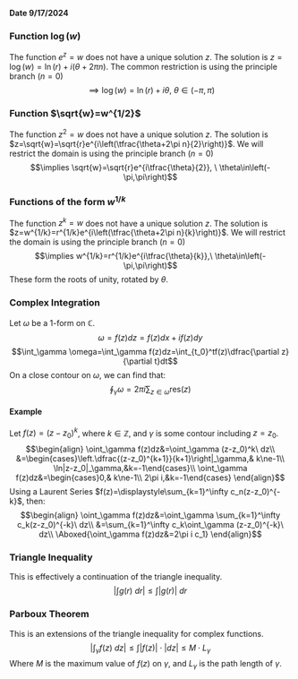 **Date 9/17/2024**


### Function $\log(w)$ 
The function $e^z=w$ does not have a unique solution $z$.
The solution is $z=\log(w)=\ln(r)+i\left(\theta+2\pi n\right)$.
The common restriction is using the principle branch $(n=0)$
$$\implies \log(w)=\ln(r)+i\theta, \ \theta\in(-\pi,\pi)$$
### Function $\sqrt{w}=w^{1/2}$
The function $z^2=w$ does not have a unique solution $z$.
The solution is $z=\sqrt{w}=\sqrt{r}e^{i\left(\tfrac{\theta+2\pi n}{2}\right)}$.
We will restrict the domain is using the principle branch $(n=0)$
$$\implies \sqrt{w}=\sqrt{r}e^{i\tfrac{\theta}{2}}, \ \theta\in\left(-\pi,\pi\right)$$
### Functions of the form $w^{1/k}$
The function $z^k=w$ does not have a unique solution $z$.
The solution is $z=w^{1/k}=r^{1/k}e^{i\left(\tfrac{\theta+2\pi n}{k}\right)}$.
We will restrict the domain is using the principle branch $(n=0)$
$$\implies w^{1/k}=r^{1/k}e^{i\tfrac{\theta}{k}},\ \theta\in\left(-\pi,\pi\right)$$
These form the roots of unity, rotated by $\theta$.

### Complex Integration
Let $\omega$ be a 1-form on $\mathbb{C}$.
$$\omega=f(z)dz=f(z)dx + if(z)dy$$
$$\int_\gamma \omega=\int_\gamma f(z)dz=\int_{t_0}^tf(z)\dfrac{\partial z}{\partial t}dt$$
On a close contour on $\omega$, we can find that:
$$\oint_\gamma \omega=2\pi i\sum_{z\in\omega}\mathrm{res}(z)$$

#### Example
Let $f(z)=(z-z_0)^k$, where $k\in\mathbb{Z}$, and $\gamma$ is some contour including $z=z_0$.
$$\begin{align}
\oint_\gamma f(z)dz&=\oint_\gamma (z-z_0)^k\ dz\\
&=\begin{cases}\left.\dfrac{(z-z_0)^{k+1}}{k+1}\right|_\gamma,& k\ne-1\\
\ln|z-z_0|_\gamma,&k=-1\end{cases}\\
\oint_\gamma f(z)dz&=\begin{cases}0,& k\ne-1\\
2\pi i,&k=-1\end{cases}
\end{align}$$
Using a Laurent Series $f(z)=\displaystyle\sum_{k=1}^\infty c_n(z-z_0)^{-k}$, then:
$$\begin{align}
\oint_\gamma f(z)dz&=\oint_\gamma \sum_{k=1}^\infty c_k(z-z_0)^{-k}\ dz\\
&=\sum_{k=1}^\infty c_k\oint_\gamma (z-z_0)^{-k}\ dz\\
\Aboxed{\oint_\gamma f(z)dz&=2\pi i c_1}
\end{align}$$

### Triangle Inequality
This is effectively a continuation of the triangle inequality.
$$\left|\int g(r)\ dr\right|\le\int |g(r)|\ dr$$

### Parboux Theorem
This is an extensions of the triangle inequality for complex functions.
$$\left|\int_\gamma f(z)\ dz\right|\le\int |f(z)|\cdot|dz|\le M\cdot L_\gamma$$
Where $M$ is the maximum value of $f(z)$ on $\gamma$, and $L_\gamma$ is the path length of $\gamma$.
